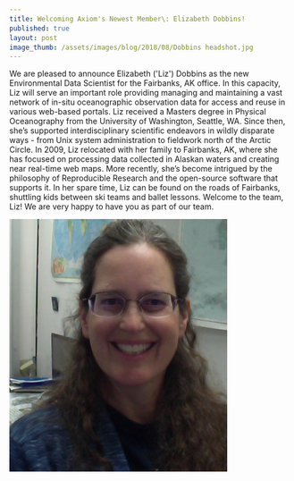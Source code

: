 ```yaml
---
title: Welcoming Axiom's Newest Member\: Elizabeth Dobbins!
published: true
layout: post
image_thumb: /assets/images/blog/2018/08/Dobbins headshot.jpg   
---
```


We are pleased to announce Elizabeth ('Liz') Dobbins as the new Environmental Data Scientist for the Fairbanks, AK office. In this capacity, Liz will serve an important role providing managing and maintaining a vast network of in-situ oceanographic observation data for access and reuse in various web-based portals. Liz received a Masters degree in Physical Oceanography from the University of Washington, Seattle, WA. Since then, she’s supported interdisciplinary scientific endeavors in wildly disparate ways - from Unix system administration to fieldwork north of the Arctic Circle. In 2009, Liz relocated with her family to Fairbanks, AK, where she has focused on processing data collected in Alaskan waters and creating near real-time web maps. More recently, she’s become intrigued by the philosophy of Reproducible Research and the open-source software that supports it. In her spare time, Liz can be found on the roads of Fairbanks, shuttling kids between ski teams and ballet lessons. Welcome to the team, Liz! We are very happy to have you as part of our team.


<img src="/assets/images/blog/2018/08/Dobbins headshot.jpg" class="img-responsive center-block"/>
